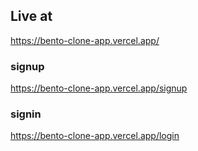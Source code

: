 ## Live at 

https://bento-clone-app.vercel.app/

### signup

https://bento-clone-app.vercel.app/signup

### signin

https://bento-clone-app.vercel.app/login
